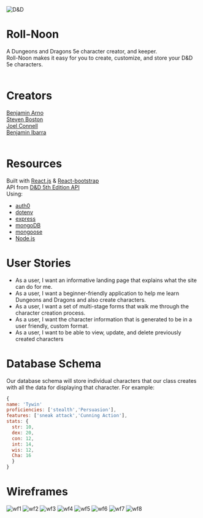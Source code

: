 ![D&D](https://upload.wikimedia.org/wikipedia/en/thumb/8/8e/Dungeons_%26_Dragons_5th_Edition_logo.svg/1920px-Dungeons_%26_Dragons_5th_Edition_logo.svg.png)

# Roll-Noon
A Dungeons and Dragons 5e character creator, and keeper.</br>
Roll-Noon makes it easy for you to create, customize, and store your D&D 5e characters.</br></br>

# Creators
[Benjamin Arno](https://github.com/Barnord)</br>
[Steven Boston](https://github.com/Steven-Boston)</br>
[Joel Connell](https://github.com/zgameboyz)</br>
[Benjamin Ibarra](https://github.com/BeniBarra)</br></br>

# Resources
Built with [React.js](https://reactjs.org/) & [React-bootstrap](https://react-bootstrap.github.io/) </br>
API from [D&D 5th Edition API](http://www.dnd5eapi.co/)</br>
Using:
- [auth0](https://auth0.com/docs)
- [dotenv](https://www.npmjs.com/package/dotenv)
- [express](https://www.npmjs.com/package/express)
- [mongoDB](https://www.npmjs.com/package/mongodb)
- [mongoose](https://mongoosejs.com/)
- [Node.js](https://nodejs.org/en/)

# User Stories

- As a user, I want an informative landing page that explains what the site can do for me. 
- As a user, I want a beginner-friendly application to help me learn Dungeons and Dragons and also create characters.
- As a user, I want a set of multi-stage forms that walk me through the character creation process. 
- As a user, I want the character information that is generated to be in a user friendly, custom format. 
- As a user, I want to be able to view, update, and delete previously created characters

# Database Schema

Our database schema will store individual characters that our class creates with all the data for displaying that character. For example:
```javascript
{
name: 'Tywin'
proficiencies: ['stealth','Persuasion'],
features: ['sneak attack','Cunning Action'],
stats: {
  str: 10,
  dex: 20,
  con: 12,
  int: 14,
  wis: 12,
  Cha: 16
  }
}
```

# Wireframes

![wf1](https://cdn.discordapp.com/attachments/858135354015481887/859154208074891294/CS_Mobile_Form.png)
![wf2](https://cdn.discordapp.com/attachments/858135354015481887/859154182132203570/CS_Mobile_Character_Page.png)
![wf3](https://cdn.discordapp.com/attachments/858135354015481887/859154122527211530/CS_Mobile_Landing.png)
![wf4](https://cdn.discordapp.com/attachments/858135354015481887/859154150817660958/CS_Mobile_Dash.png)
![wf5](https://cdn.discordapp.com/attachments/858135354015481887/859114558941429791/Character_Sonnet_Landing.png)
![wf6](https://cdn.discordapp.com/attachments/858135354015481887/859114585792446494/Character_Sonnet_Dashboard.png)
![wf7](https://cdn.discordapp.com/attachments/858135354015481887/859134892922372106/CS_Character_Page.png)
![wf8](https://cdn.discordapp.com/attachments/858135354015481887/859134947674292264/CS_Form.png)